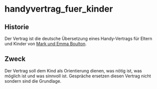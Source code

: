 # handyvertrag_fuer_kinder

## Historie
Der Vertrag ist die deutsche Übersetzung eines Handy-Vertrags für Eltern und Kinder von [Mark und Emma Boulton](https://github.com/markboulton/child-phone-contract).

## Zweck
Der Vertrag soll dem Kind als Orientierung dienen, was nötig ist, was möglich ist und was sinnvoll ist. Gespräche ersetzen diesen Vertrag nicht sondern sind die Grundlage.
